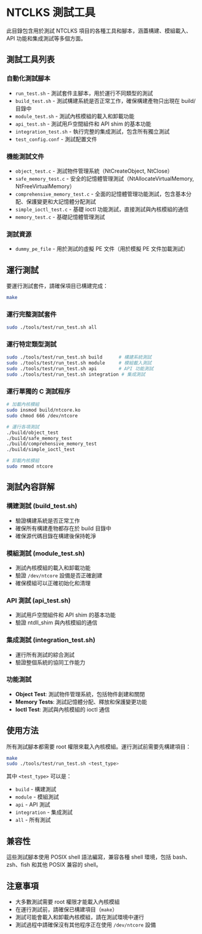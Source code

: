 # NTCLKS 測試工具

此目錄包含用於測試 NTCLKS 項目的各種工具和腳本，涵蓋構建、模組載入、API 功能和集成測試等多個方面。

## 測試工具列表

### 自動化測試腳本

- `run_test.sh` - 測試套件主腳本，用於運行不同類型的測試
- `build_test.sh` - 測試構建系統是否正常工作，確保構建產物只出現在 build/ 目錄中
- `module_test.sh` - 測試內核模組的載入和卸載功能
- `api_test.sh` - 測試用戶空間組件和 API shim 的基本功能
- `integration_test.sh` - 執行完整的集成測試，包含所有獨立測試
- `test_config.conf` - 測試配置文件

### 機能測試文件

- `object_test.c` - 測試物件管理系統（NtCreateObject, NtClose）
- `safe_memory_test.c` - 安全的記憶體管理測試（NtAllocateVirtualMemory, NtFreeVirtualMemory）
- `comprehensive_memory_test.c` - 全面的記憶體管理功能測試，包含基本分配、保護變更和大記憶體分配測試
- `simple_ioctl_test.c` - 基礎 ioctl 功能測試，直接測試與內核模組的通信
- `memory_test.c` - 基礎記憶體管理測試

### 測試資源

- `dummy_pe_file` - 用於測試的虛擬 PE 文件（用於模擬 PE 文件加載測試）

## 運行測試

要運行測試套件，請確保項目已構建完成：

```bash
make
```

### 運行完整測試套件

```bash
sudo ./tools/test/run_test.sh all
```

### 運行特定類型測試

```bash
sudo ./tools/test/run_test.sh build      # 構建系統測試
sudo ./tools/test/run_test.sh module     # 模組載入測試
sudo ./tools/test/run_test.sh api        # API 功能測試
sudo ./tools/test/run_test.sh integration # 集成測試
```

### 運行單獨的 C 測試程序

```bash
# 加載內核模組
sudo insmod build/ntcore.ko
sudo chmod 666 /dev/ntcore

# 運行各項測試
./build/object_test
./build/safe_memory_test
./build/comprehensive_memory_test
./build/simple_ioctl_test

# 卸載內核模組
sudo rmmod ntcore
```

## 測試內容詳解

### 構建測試 (build_test.sh)

- 驗證構建系統是否正常工作
- 確保所有構建產物都存在於 build 目錄中
- 確保源代碼目錄在構建後保持乾淨

### 模組測試 (module_test.sh)

- 測試內核模組的載入和卸載功能
- 驗證 `/dev/ntcore` 設備是否正確創建
- 確保模組可以正確初始化和清理

### API 測試 (api_test.sh)

- 測試用戶空間組件和 API shim 的基本功能
- 驗證 ntdll_shim 與內核模組的通信

### 集成測試 (integration_test.sh)

- 運行所有測試的綜合測試
- 驗證整個系統的協同工作能力

### 功能測試

- **Object Test**: 測試物件管理系統，包括物件創建和關閉
- **Memory Tests**: 測試記憶體分配、釋放和保護變更功能
- **Ioctl Test**: 測試與內核模組的 ioctl 通信

## 使用方法

所有測試腳本都需要 root 權限來載入內核模組。運行測試前需要先構建項目：

```bash
make
sudo ./tools/test/run_test.sh <test_type>
```

其中 `<test_type>` 可以是：

- `build` - 構建測試
- `module` - 模組測試
- `api` - API 測試
- `integration` - 集成測試
- `all` - 所有測試

## 兼容性

這些測試腳本使用 POSIX shell 語法編寫，兼容各種 shell 環境，包括 bash、zsh、fish 和其他 POSIX 兼容的 shell。

## 注意事項

- 大多數測試需要 root 權限才能載入內核模組
- 在運行測試前，請確保已構建項目（`make`）
- 測試可能會載入和卸載內核模組，請在測試環境中運行
- 測試過程中請確保沒有其他程序正在使用 `/dev/ntcore` 設備
